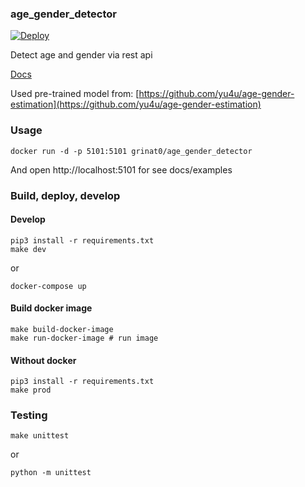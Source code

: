 ### age_gender_detector
[![Deploy](https://www.herokucdn.com/deploy/button.svg)](https://heroku.com/deploy?template=https://github.com/grinat/age_gender_detector)

Detect age and gender via rest api

[Docs](https://age-gender-detector-v1.herokuapp.com)

Used pre-trained model from: [https://github.com/yu4u/age-gender-estimation](https://github.com/yu4u/age-gender-estimation)

### Usage
```
docker run -d -p 5101:5101 grinat0/age_gender_detector
```
And open http://localhost:5101 for see docs/examples

### Build, deploy, develop
#### Develop
```
pip3 install -r requirements.txt
make dev
```
or
```
docker-compose up
```

#### Build docker image
```
make build-docker-image
make run-docker-image # run image
```

#### Without docker
```
pip3 install -r requirements.txt
make prod
```

### Testing
```
make unittest
```
or
```
python -m unittest
```
